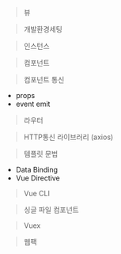

> 뷰

> 개발환경세팅

> 인스턴스

> 컴포넌트

> 컴포넌트 통신
  - props
  - event emit

> 라우터

> HTTP통신 라이브러리 (axios)

> 템플릿 문법
  - Data Binding
  - Vue Directive

> Vue CLI

> 싱글 파일 컴포넌트

> Vuex

> 웹팩